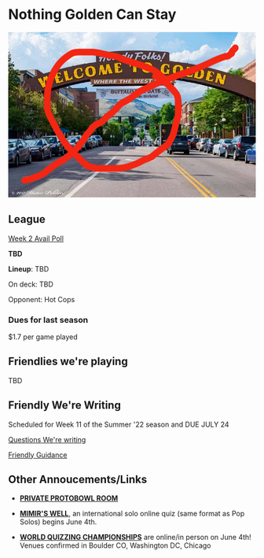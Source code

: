 # Nothing Golden Can Stay

![Image of Golden, CO, where nothing can stay](travel-golden-colorado.png)

## League
[Week 2 Avail Poll](https://www.when2meet.com/?15751109-5YohM)

**TBD**

**Lineup**: TBD

On deck: TBD

Opponent: Hot Cops



### Dues for last season
$1.7 per game played



## Friendlies we're playing
TBD



## Friendly We're Writing
Scheduled for Week 11 of the Summer '22 season and DUE JULY 24

[Questions We're writing](https://docs.google.com/spreadsheets/d/1rjFAIZp3KI-GkO0D_L4ANVb0S6nezp9QoC5S6Etj3uI/edit?usp=sharing)

[Friendly Guidance](https://docs.google.com/document/d/1m6y50y3U98cBSoXEoGXT4Nwt-_kcQupFMNcIKZVnaCs/mobilebasic?fbclid=IwAR2mKISWy2Ja-hbksq6ksOHCwuWZ_pWJ4tpWdsTcc7yevKJolvqdoBkRmGg)




## Other Annoucements/Links

- [**PRIVATE PROTOBOWL ROOM**](https://protobowl.com/nothing-golden-can-stay)

- [**MIMIR'S WELL**](https://www.mimirswell.co.uk/), an international solo online quiz (same format as Pop Solos) begins June 4th. 

- [ **WORLD QUIZZING CHAMPIONSHIPS**](http://www.worldquizzing.com/) are online/in person on June 4th! Venues confirmed in Boulder CO, Washington DC, Chicago
